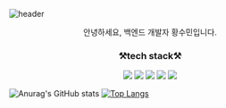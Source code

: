 ![header](https://capsule-render.vercel.app/api?type=waving&color=timeGradient&height=300&section=header&text=minimings%20&fontSize=90)

<p align='center'>안녕하세요, 백엔드 개발자 황수민입니다.</p>
<h3 align='center'> ⚒️tech stack⚒️ </h3>
<p align='center'><img src="https://img.shields.io/badge/Python-3766AB?style=flat-square&logo=Python&logoColor=white"/>
<img src="https://img.shields.io/badge/Django-092E20?style=flat-square&logo=Django&logoColor=white"/>
<img src="https://img.shields.io/badge/Flask-000000?style=flat-square&logo=Flask&logoColor=white"/>
<img src="https://img.shields.io/badge/MySQL-4479A1?style=flat-square&logo=MySQL&logoColor=white"/>
<img src="https://img.shields.io/badge/AWS-232F3E?style=flat-square&logo=AWS&logoColor=white"/></p>

![Anurag's GitHub stats](https://github-readme-stats.vercel.app/api?username=minimings&show_icons=true&theme=radical)
[![Top Langs](https://github-readme-stats.vercel.app/api/top-langs/?username=minimings&layout=compact)](https://github.com/minimings/github-readme-stats)

